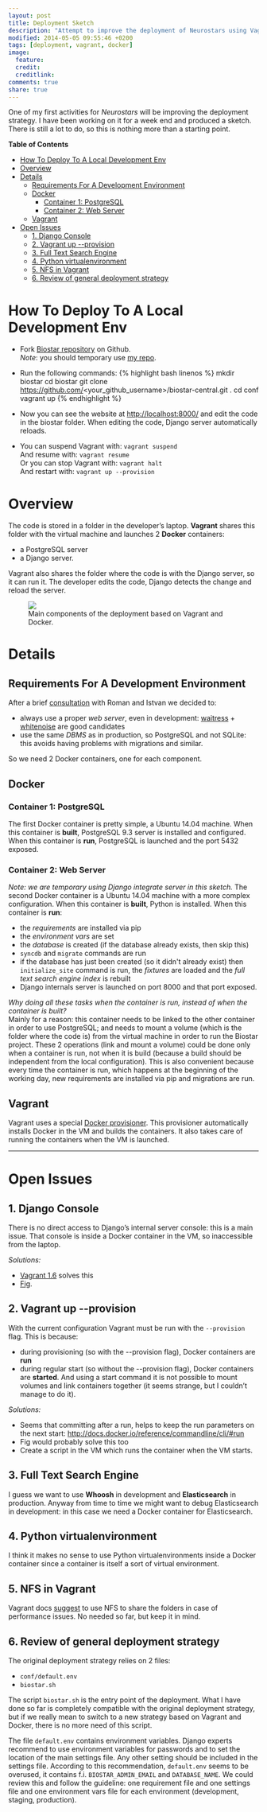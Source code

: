 ```yaml
---
layout: post
title: Deployment Sketch
description: "Attempt to improve the deployment of Neurostars using Vagrant and Docker"
modified: 2014-05-05 09:55:46 +0200
tags: [deployment, vagrant, docker]
image:
  feature: 
  credit: 
  creditlink: 
comments: true
share: true
---
```


One of my first activities for *Neurostars* will be improving the deployment strategy. I have been working on it for a week end and produced a sketch. There is still a lot to do, so this is nothing more than a starting point.

**Table of Contents**

- [How To Deploy To A Local Development Env](#how-to-deploy-to-a-local-development-env)
- [Overview](#overview)
- [Details](#details)
  - [Requirements For A Development Environment](#requirements-for-a-development-environment)
  - [Docker](#docker)
    - [Container 1: PostgreSQL](#container-1-postgresql)
    - [Container 2: Web Server](#container-2-web-server)
  - [Vagrant](#vagrant)
- [Open Issues](#open-issues)
  - [1. Django Console](#django-console)
  - [2. Vagrant up --provision](#vagrant-up---provision)
  - [3. Full Text Search Engine](#full-text-search-engine)
  - [4. Python virtualenvironment](#python-virtualenvironment)
  - [5. NFS in Vagrant](#nfs-in-vagrant)
  - [6. Review of general deployment strategy](#review-of-general-deployment-strategy)


# How To Deploy To A Local Development Env
- Fork [Biostar repository](https://github.com/ialbert/biostar-central) on Github.  
*Note*: you should temporary use [my repo](https://github.com/nimiq/biostar-central).

- Run the following commands:
{% highlight bash linenos %}
mkdir biostar
cd biostar
git clone https://github.com/<your_github_username>/biostar-central.git .
cd conf
vagrant up
{% endhighlight %}
- Now you can see the website at <http://localhost:8000/> and edit the code in the biostar folder.
When editing the code, Django server automatically reloads.

- You can suspend Vagrant with: `vagrant suspend`   
And resume with: `vagrant resume`  
Or you can stop Vagrant with: `vagrant halt`  
And restart with: `vagrant up --provision`

# Overview
The code is stored in a folder in the developer’s laptop.
**Vagrant** shares this folder with the virtual machine and launches 2 **Docker** containers:

- a PostgreSQL server
- a Django server.

Vagrant also shares the folder where the code is with the Django server, so it can run it.
The developer edits the code, Django detects the change and reload the server.

<figure>
    <img src="{{ site.baseurl }}/images/deployment-sketch.png">
    <figcaption>Main components of the deployment based on Vagrant and Docker.</figcaption>
</figure>

# Details

## Requirements For A Development Environment
After a brief [consultation](https://github.com/nimiq/biostar-central/commit/a10800166d63f2bbb957b98d791430fc1e2126a6#commitcomment-6145672) with Roman and Istvan we decided to:

- always use a proper *web server*, even in development: [waitress](https://pypi.python.org/pypi/waitress/0.8.8) + [whitenoise](https://pypi.python.org/pypi/whitenoise/1.0.1) are good candidates
- use the same *DBMS* as in production, so PostgreSQL and not SQLite: this avoids having problems with migrations and similar.

So we need 2 Docker containers, one for each component.

## Docker

### Container 1: PostgreSQL
The first Docker container is pretty simple, a Ubuntu 14.04 machine.
When this container is **built**, PostgreSQL 9.3 server is installed and configured.
When this container is **run**, PostgreSQL is launched and the port 5432 exposed.

### Container 2: Web Server
*Note: we are temporary using Django integrate server in this sketch.*
The second Docker container is a Ubuntu 14.04 machine with a more complex configuration.
When this container is **built**, Python is installed.
When this container is **run**:

- the *requirements* are installed via pip
- the *environment vars* are set
- the *database* is created (if the database already exists, then skip this)
- `syncdb` and `migrate` commands are run
- if the database has just been created (so it didn't already exist) then `initialize_site` command is run, the *fixtures* are loaded and the *full text search engine index* is rebuilt
- Django internals server is launched on port 8000 and that port exposed.

*Why doing all these tasks when the container is run, instead of when the container is built?*  
Mainly for a reason: this container needs to be linked to the other container in order to use PostgreSQL; and needs to mount a volume (which is the folder where the code is) from the virtual machine in order to run the Biostar project. These 2 operations (link and mount a volume) could be done only when a container is run, not when it is build (because a build should be independent from the local configuration).
This is also convenient because every time the container is run, which happens at the beginning of the working day, new requirements are installed via pip and migrations are run.

## Vagrant
Vagrant uses a special [Docker provisioner](https://docs.vagrantup.com/v2/provisioning/docker.html). This provisioner automatically installs Docker in the VM and builds the containers. It also takes care of running the containers when the VM is launched.

<hr>

# Open Issues

## 1. Django Console
There is no direct access to Django’s internal server console: this is a main issue.
That console is inside a Docker container in the VM, so inaccessible from the laptop.

*Solutions:*

- [Vagrant 1.6](http://www.vagrantup.com/blog/feature-preview-vagrant-1-6-docker-dev-environments.html) solves this
- [Fig](http://orchardup.github.io/fig/).

## 2. Vagrant up --provision
With the current configuration Vagrant must be run with the `--provision` flag.
This is because:

- during provisioning (so with the --provision flag), Docker containers are **run**
- during regular start (so without the --provision flag), Docker containers are **started**.
And using a start command it is not possible to mount volumes and link containers together (it seems strange, but I couldn’t manage to do it).

*Solutions:*

- Seems that committing after a run, helps to keep the run parameters on the next start: <http://docs.docker.io/reference/commandline/cli/#run>
- Fig would probably solve this too
- Create a script in the VM which runs the container when the VM starts.

## 3. Full Text Search Engine
I guess we want to use **Whoosh** in development and **Elasticsearch** in production.
Anyway from time to time we might want to debug Elasticsearch in development: in this case we need a Docker container for Elasticsearch.

## 4. Python virtualenvironment
I think it makes no sense to use Python virtualenvironments inside a Docker container since a container is itself a sort of virtual environment.

## 5. NFS in Vagrant
Vagrant docs [suggest](https://docs.vagrantup.com/v2/synced-folders/nfs.html) to use NFS to share the folders in case of performance issues. No needed so far, but keep it in mind.

## 6. Review of general deployment strategy
The original deployment strategy relies on 2 files:

- `conf/default.env`
- `biostar.sh`

The script `biostar.sh` is the entry point of the deployment. What I have done so far is completely compatible with the original deployment strategy, but if we really mean to switch to a new strategy based on Vagrant and Docker, there is no more need of this script.

The file `default.env` contains environment variables. Django experts recommend to use environment variables for passwords and to set the location of the main settings file. Any other setting should be included in the settings file. According to this recommendation, `default.env` seems to be overused, it contains f.i. `BIOSTAR_ADMIN_EMAIL` and `DATABASE_NAME`. We could review this and follow the guideline: one requirement file and one settings file and one environment vars file for each environment (development, staging, production).
